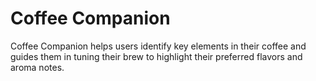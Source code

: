 #  Coffee Companion
Coffee Companion helps users identify key elements in their coffee and guides them in tuning their brew to highlight their preferred flavors and aroma notes.
